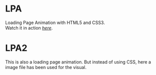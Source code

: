 # LPA
Loading Page Animation with HTML5 and CSS3. <br>
Watch it in action [_here_](https://codepen.io/chakramit/pen/YzvaOmG).

# LPA2
This is also a loading page animation. But instead of using CSS, here a image file has been used for the visual.
